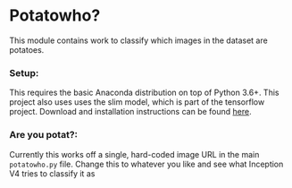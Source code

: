 # Potatowho?
This module contains work to classify which images in the dataset are potatoes. 

### Setup:
This requires the basic Anaconda distribution on top of Python 3.6+.
This project also uses uses the slim model, which is part of the tensorflow project. Download and installation instructions can be found [here](https://github.com/tensorflow/models/tree/master/slim).

### Are you potat?:
Currently this works off a single, hard-coded image URL in the main `potatowho.py` file. Change this to whatever you like and see what Inception V4 tries to classify it as
